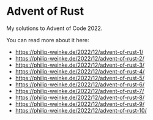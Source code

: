# Advent of Rust

My solutions to Advent of Code 2022.

You can read more about it here:
- https://philip-weinke.de/2022/12/advent-of-rust-1/
- https://philip-weinke.de/2022/12/advent-of-rust-2/
- https://philip-weinke.de/2022/12/advent-of-rust-3/
- https://philip-weinke.de/2022/12/advent-of-rust-4/
- https://philip-weinke.de/2022/12/advent-of-rust-5/
- https://philip-weinke.de/2022/12/advent-of-rust-6/
- https://philip-weinke.de/2022/12/advent-of-rust-7/
- https://philip-weinke.de/2022/12/advent-of-rust-8/
- https://philip-weinke.de/2022/12/advent-of-rust-9/
- https://philip-weinke.de/2022/12/advent-of-rust-10/
